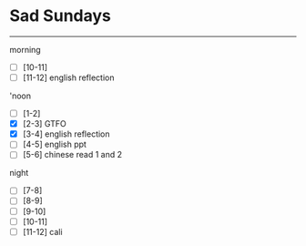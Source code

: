 # Sad Sundays
---
morning
- [ ] [10-11] 
- [ ] [11-12] english reflection

'noon
- [ ] [1-2] 
- [x] [2-3] GTFO
- [x] [3-4] english reflection
- [ ] [4-5] english ppt 
- [ ] [5-6] chinese read 1 and 2

night
- [ ] [7-8] 
- [ ] [8-9] 
- [ ] [9-10] 
- [ ] [10-11] 
- [ ] [11-12] cali